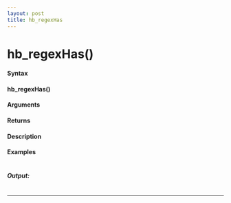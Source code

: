 ```yaml
---
layout: post
title: hb_regexHas
---
```


# hb_regexHas()


#### Syntax

#### hb_regexHas()

#### Arguments

#### Returns

#### Description

#### Examples

```

```

##### Output:

```

```

---